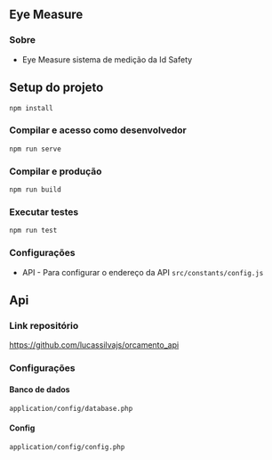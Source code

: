 ## Eye Measure

### Sobre
- Eye Measure sistema de medição da Id Safety

## Setup do projeto
```
npm install
```

### Compilar e acesso como desenvolvedor
```
npm run serve
```

### Compilar e produção
```
npm run build
```

### Executar testes
```
npm run test
```

### Configurações
- API - Para configurar o endereço da API 
``` src/constants/config.js ```


## Api

### Link repositório
https://github.com/lucassilvajs/orcamento_api

### Configurações
#### Banco de dados
``` application/config/database.php ```

#### Config
``` application/config/config.php ```
